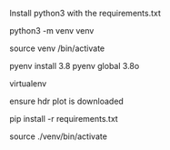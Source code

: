 Install python3 with the requirements.txt

python3 -m venv venv

source venv /bin/activate


pyenv install 3.8
pyenv global 3.8o


virtualenv 

ensure hdr plot is downloaded

pip install -r requirements.txt


source ./venv/bin/activate